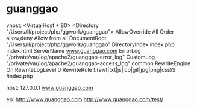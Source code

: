guanggao
========
vhost:
<VirtualHost *:80>
        <Directory "/Users/ll/project/php/ggwork/guanggao">
                AllowOverride All 
                Order allow,deny
                Allow from all 
        </Directory>
        DocumentRoot "/Users/ll/project/php/ggwork/guanggao"
        DirectoryIndex index.php index.html
        ServerName www.guanggao.com
        ErrorLog "/private/var/log/apache2/guanggao-error_log"
        CustomLog "/private/var/log/apache2/guanggao-access_log" common
        RewriteEngine On
        RewriteLogLevel 0
        RewriteRule !\.(swf|txt|js|ico|gif|jpg|png|css)$ /index.php
</VirtualHost>


host:
127.0.0.1   www.guanggao.com

ep:
http://www.guanggao.com
http://www.guanggao.com/test/